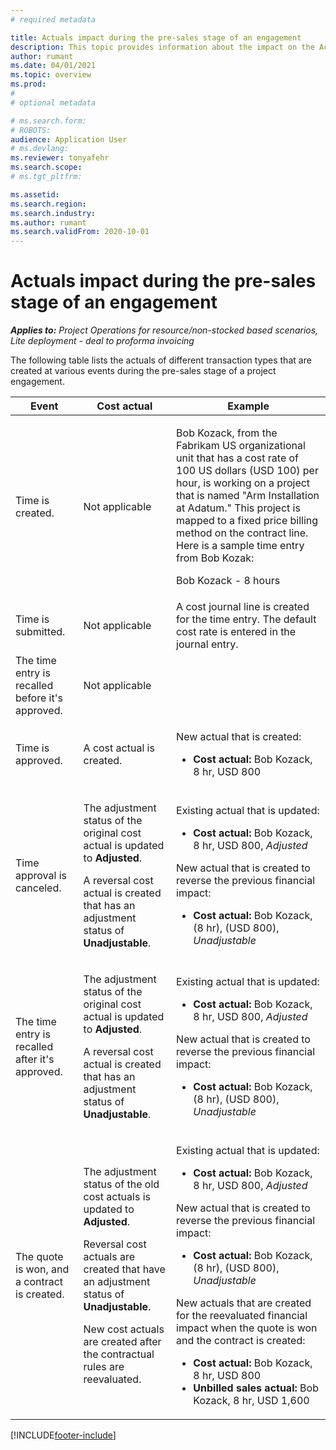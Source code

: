 ```yaml
---
# required metadata

title: Actuals impact during the pre-sales stage of an engagement
description: This topic provides information about the impact on the Actuals table at various events while an engagment is in the pre-sales stage in Microsoft Dynamics 365 Project Operations.
author: rumant
ms.date: 04/01/2021
ms.topic: overview
ms.prod: 
#
# optional metadata

# ms.search.form: 
# ROBOTS: 
audience: Application User
# ms.devlang: 
ms.reviewer: tonyafehr
ms.search.scope: 
# ms.tgt_pltfrm: 

ms.assetid: 
ms.search.region: 
ms.search.industry: 
ms.author: rumant
ms.search.validFrom: 2020-10-01
---
```


# Actuals impact during the pre-sales stage of an engagement

_**Applies to:** Project Operations for resource/non-stocked based scenarios, Lite deployment - deal to proforma invoicing_

The following table lists the actuals of different transaction types that are created at various events during the pre-sales stage of a project engagement.

| Event | Cost actual | Example |
|---|---|---|
| Time is created. | Not applicable | <p>Bob Kozack, from the Fabrikam US organizational unit that has a cost rate of 100 US dollars (USD 100) per hour, is working on a project that is named "Arm Installation at Adatum." This project is mapped to a fixed price billing method on the contract line. Here is a sample time entry from Bob Kozak:</p><p>Bob Kozack - 8 hours</p> |
| Time is submitted. | Not applicable | A cost journal line is created for the time entry. The default cost rate is entered in the journal entry. |
| The time entry is recalled before it's approved. | Not applicable | |
| Time is approved. | A cost actual is created. | <p>New actual that is created:</p><ul><li>**Cost actual:** Bob Kozack, 8 hr, USD 800</li></ul> |
| Time approval is canceled. | <p>The adjustment status of the original cost actual is updated to **Adjusted**.</p><p>A reversal cost actual is created that has an adjustment status of **Unadjustable**.</p> | <p>Existing actual that is updated:</p><ul><li>**Cost actual:** Bob Kozack, 8 hr, USD 800, *Adjusted*</li></ul><p>New actual that is created to reverse the previous financial impact:</p><ul><li>**Cost actual:** Bob Kozack, (8 hr), (USD 800), *Unadjustable*</li></ul> |
| The time entry is recalled after it's approved. | <p>The adjustment status of the original cost actual is updated to **Adjusted**.</p><p>A reversal cost actual is created that has an adjustment status of **Unadjustable**.</p> | <p>Existing actual that is updated:</p><ul><li>**Cost actual:** Bob Kozack, 8 hr, USD 800, *Adjusted*</li></ul><p>New actual that is created to reverse the previous financial impact:</p><ul><li>**Cost actual:** Bob Kozack, (8 hr), (USD 800), *Unadjustable*</li></ul> |
| The quote is won, and a contract is created. | <p>The adjustment status of the old cost actuals is updated to **Adjusted**.</p><p>Reversal cost actuals are created that have an adjustment status of **Unadjustable**.</p><p>New cost actuals are created after the contractual rules are reevaluated.</p> | <p>Existing actual that is updated:</p><ul><li>**Cost actual:** Bob Kozack, 8 hr, USD 800, *Adjusted*</li></ul><p>New actual that is created to reverse the previous financial impact:</p><ul><li>**Cost actual:** Bob Kozack, (8 hr), (USD 800), *Unadjustable*</li></ul><p>New actuals that are created for the reevaluated financial impact when the quote is won and the contract is created:</p><ul><li>**Cost actual:** Bob Kozack, 8 hr, USD 800</li><li>**Unbilled sales actual:** Bob Kozack, 8 hr, USD 1,600</li></ul> |

[!INCLUDE[footer-include](../includes/footer-banner.md)]
